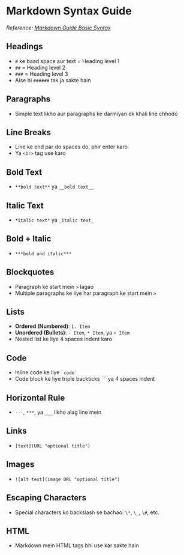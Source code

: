 
# Markdown Syntax Guide

*Reference: [Markdown Guide Basic Syntax](https://www.markdownguide.org/basic-syntax/)*

## Headings
- `#` ke baad space aur text = Heading level 1  
- `##` = Heading level 2  
- `###` = Heading level 3  
- Aise hi `######` tak ja sakte hain

## Paragraphs
- Simple text likho aur paragraphs ke darmiyan ek khali line chhodo

## Line Breaks
- Line ke end par do spaces do, phir enter karo  
- Ya `<br>` tag use karo

## Bold Text
- `**bold text**` ya `__bold text__`

## Italic Text
- `*italic text*` ya `_italic text_`

## Bold + Italic
- `***bold and italic***`

## Blockquotes
- Paragraph ke start mein `>` lagao  
- Multiple paragraphs ke liye har paragraph ke start mein `>`

## Lists
- **Ordered (Numbered)**: `1. Item`  
- **Unordered (Bullets)**: `- Item`, `* Item`, ya `+ Item`  
- Nested list ke liye 4 spaces indent karo

## Code
- Inline code ke liye `` `code` ``  
- Code block ke liye triple backticks ``` ya 4 spaces indent

## Horizontal Rule
- `---`, `***`, ya `___` likho alag line mein

## Links
- `[text](URL "optional title")`

## Images
- `![alt text](image URL "optional title")`

## Escaping Characters
- Special characters ko backslash se bachao: `\*`, `\_`, `\#`, etc.

## HTML
- Markdown mein HTML tags bhi use kar sakte hain
